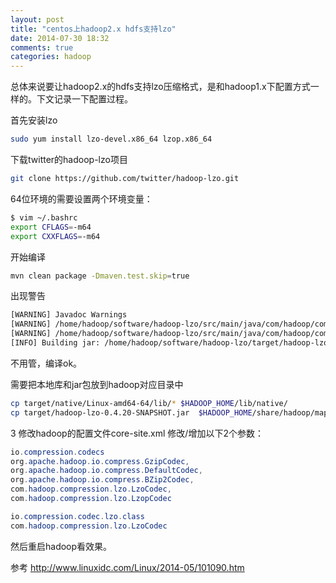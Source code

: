 ```yaml
---
layout: post
title: "centos上hadoop2.x hdfs支持lzo"
date: 2014-07-30 18:32
comments: true
categories: hadoop
---
```


总体来说要让hadoop2.x的hdfs支持lzo压缩格式，是和hadoop1.x下配置方式一样的。下文记录一下配置过程。

<!-- more -->

首先安装lzo
```bash
sudo yum install lzo-devel.x86_64 lzop.x86_64
```

下载twitter的hadoop-lzo项目
```bash
git clone https://github.com/twitter/hadoop-lzo.git
```

64位环境的需要设置两个环境变量：
```bash
$ vim ~/.bashrc
export CFLAGS=-m64
export CXXFLAGS=-m64
```

开始编译
```bash
mvn clean package -Dmaven.test.skip=true
```

出现警告
```bash
[WARNING] Javadoc Warnings
[WARNING] /home/hadoop/software/hadoop-lzo/src/main/java/com/hadoop/compression/lzo/LzoIndexer.java:115: 警告 - @return 标记没有参数。
[WARNING] /home/hadoop/software/hadoop-lzo/src/main/java/com/hadoop/compression/lzo/LzoIndexer.java:51: 警告 - @param argument "lzoUri" 不是参数名称。
[INFO] Building jar: /home/hadoop/software/hadoop-lzo/target/hadoop-lzo-0.4.20-SNAPSHOT-javadoc.jar
```
不用管，编译ok。

需要把本地库和jar包放到hadoop对应目录中
```bash
cp target/native/Linux-amd64-64/lib/* $HADOOP_HOME/lib/native/
cp target/hadoop-lzo-0.4.20-SNAPSHOT.jar  $HADOOP_HOME/share/hadoop/mapreduce/lib/
```

3 修改hadoop的配置文件core-site.xml
修改/增加以下2个参数：
```java
io.compression.codecs
org.apache.hadoop.io.compress.GzipCodec,
org.apache.hadoop.io.compress.DefaultCodec,
org.apache.hadoop.io.compress.BZip2Codec,
com.hadoop.compression.lzo.LzoCodec,
com.hadoop.compression.lzo.LzopCodec

io.compression.codec.lzo.class
com.hadoop.compression.lzo.LzoCodec
```
然后重启hadoop看效果。

参考
http://www.linuxidc.com/Linux/2014-05/101090.htm
